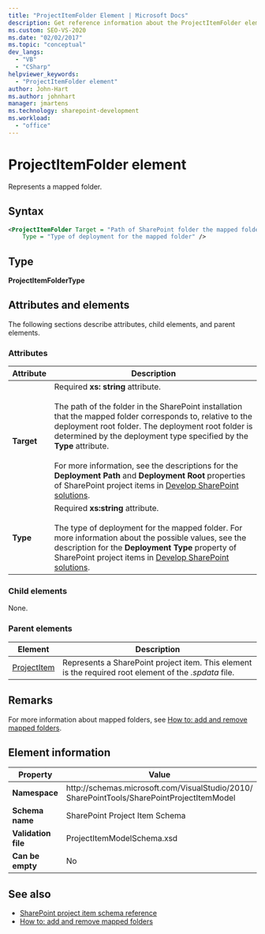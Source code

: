 ```yaml
---
title: "ProjectItemFolder Element | Microsoft Docs"
description: Get reference information about the ProjectItemFolder element, which represents a mapped folder in the SharePoint project item XML schema reference.
ms.custom: SEO-VS-2020
ms.date: "02/02/2017"
ms.topic: "conceptual"
dev_langs:
  - "VB"
  - "CSharp"
helpviewer_keywords:
  - "ProjectItemFolder element"
author: John-Hart
ms.author: johnhart
manager: jmartens
ms.technology: sharepoint-development
ms.workload:
  - "office"
---
```

# ProjectItemFolder element
  Represents a mapped folder.

## Syntax

```xml
<ProjectItemFolder Target = "Path of SharePoint folder the mapped folder corresponds to"
    Type = "Type of deployment for the mapped folder" />
```

## Type
 **ProjectItemFolderType**

## Attributes and elements
 The following sections describe attributes, child elements, and parent elements.

### Attributes

|Attribute|Description|
|---------------|-----------------|
|**Target**|Required **xs: string** attribute.<br /><br /> The path of the folder in the SharePoint installation that the mapped folder corresponds to, relative to the deployment root folder. The deployment root folder is determined by the deployment type specified by the **Type** attribute.<br /><br /> For more information, see the descriptions for the **Deployment Path** and **Deployment Root** properties of SharePoint project items in [Develop SharePoint solutions](../sharepoint/developing-sharepoint-solutions.md).|
|**Type**|Required **xs:string** attribute.<br /><br /> The type of deployment for the mapped folder. For more information about the possible values, see the description for the **Deployment Type** property of SharePoint project items in [Develop SharePoint solutions](../sharepoint/developing-sharepoint-solutions.md).|

### Child elements
 None.

### Parent elements

|Element|Description|
|-------------|-----------------|
|[ProjectItem](../sharepoint/projectitem-element.md)|Represents a SharePoint project item. This element is the required root element of the *.spdata* file.|

## Remarks
 For more information about mapped folders, see [How to: add and remove mapped folders](../sharepoint/how-to-add-and-remove-mapped-folders.md).

## Element information

|Property|Value|
|-|-|
|**Namespace**|http:\/\/schemas.microsoft.com/VisualStudio/2010/<br>SharePointTools/SharePointProjectItemModel|
|**Schema name**|SharePoint Project Item Schema|
|**Validation file**|ProjectItemModelSchema.xsd|
|**Can be empty**|No|

## See also
- [SharePoint project item schema reference](../sharepoint/sharepoint-project-item-schema-reference.md)
- [How to: add and remove mapped folders](../sharepoint/how-to-add-and-remove-mapped-folders.md)
